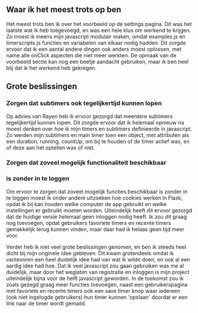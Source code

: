 ## Waar ik het meest trots op ben

Het meest trots ben ik over het voorbeeld op de settings pagina.
Dit was het laatste wat ik heb toegevoegd, en was een hele klus
om werkend te krijgen. Zo moest ik ineens mijn javascript modulair
maken, omdat examples.js en timerscripts.js functies en variabelen
van elkaar nodig hadden. Dit zorgde ervoor dat ik een aantal andere
dingen ook anders moest oplossen, met name alle onClick aspecten die
niet meer werkten. De opmaak van de voorbeeld sectie kan nog een
beetje aandacht gebruiken, maar ik ben heel blij dat ik het werkend
heb gekregen.

## Grote beslissingen

### Zorgen dat subtimers ook tegelijkertijd kunnen lopen

Op advies van Rayen heb ik ervoor gezorgd dat meerdere subtimers
tegelijkertijd kunnen lopen. Dit zorgde ervoor dat ik helemaal opnieuw
na moest denken over hoe ik mijn timers en subtimers definieerde in 
javascript. Zo werden mijn subtimers en main timer toen een object, met
attributen als een duration, running, countUp, om bij te houden of de
timer actief was, en of deze aan het optellen was of niet.

### Zorgen dat zoveel mogelijk functionaliteit beschikbaar
### is zonder in te loggen

Om ervoor te zorgen dat zoveel mogelijk functies beschikbaar is zonder
in te loggen moest ik onder andere uitzoeken hoe cookies werken in Flask,
opdat ik bij kan houden welke computer de app gebruikt en welke instellingen
er gebruikt moeten worden. Uiteindelijk heeft dit ervoor gezorgd dat de
huidige versie helemaal geen inloggen nodig heeft. Ik zou dit graag nog
toevoegen, opdat gebruikers favoriete timers en recente timers gemakkelijk
terug kunnen vinden, maar daar had ik helaas geen tijd meer voor.


Verder heb ik niet veel grote beslissingen genomen, en ben ik steeds
heel dicht bij mijn originele idee gebleven. Dit kwam grotendeels omdat ik
vantevoren een heel duidelijk idee had van wat ik wilde doen, en ook al een
aardig idee had hoe. Dat ik veel javascript zou gaan gebruiken was me al
duidelijk, maar door het weglaten van registratie en inloggen is mijn
project uiteindelijk bijna voor de helft javascript geworden. In de toekomst
zou ik zoals gezegd graag meer functies toevoegen, naast een gebruikerspagina
met favoriete en recente timers ook een save timer knop waar iedereen (ook
niet ingelogde gebruikers) hun timer kunnen 'opslaan' doordat er een link
naar de timer wordt gemaild.